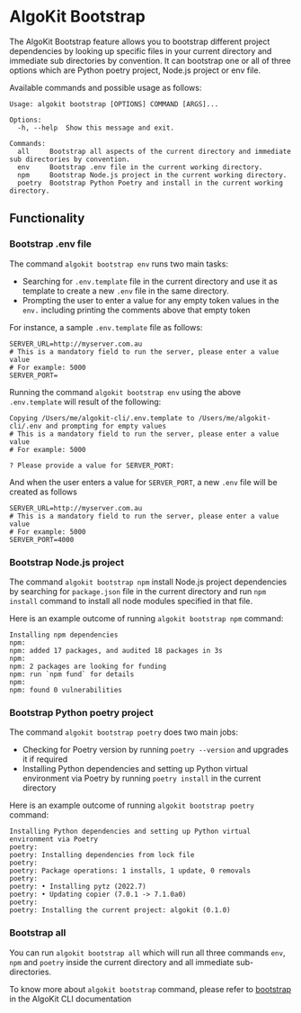 # AlgoKit Bootstrap

The AlgoKit Bootstrap feature allows you to bootstrap different project dependencies by looking up specific files in your current directory and immediate sub directories by convention. It can bootstrap one or all of three options which are Python poetry project, Node.js project or env file.

Available commands and possible usage as follows:

```
Usage: algokit bootstrap [OPTIONS] COMMAND [ARGS]...

Options:
  -h, --help  Show this message and exit.

Commands:
  all     Bootstrap all aspects of the current directory and immediate sub directories by convention.
  env     Bootstrap .env file in the current working directory.
  npm     Bootstrap Node.js project in the current working directory.
  poetry  Bootstrap Python Poetry and install in the current working directory.
```

## Functionality

### Bootstrap .env file

The command `algokit bootstrap env` runs two main tasks:

- Searching for `.env.template` file in the current directory and use it as template to create a new `.env` file in the same directory.
- Prompting the user to enter a value for any empty token values in the `env.` including printing the comments above that empty token

For instance, a sample `.env.template` file as follows:

```t
SERVER_URL=http://myserver.com.au
# This is a mandatory field to run the server, please enter a value value
# For example: 5000
SERVER_PORT=
```

Running the command `algokit bootstrap env` using the above `.env.template` will result of the following:

```
Copying /Users/me/algokit-cli/.env.template to /Users/me/algokit-cli/.env and prompting for empty values
# This is a mandatory field to run the server, please enter a value value
# For example: 5000

? Please provide a value for SERVER_PORT:
```

And when the user enters a value for `SERVER_PORT`, a new `.env` file will be created as follows

```t
SERVER_URL=http://myserver.com.au
# This is a mandatory field to run the server, please enter a value value
# For example: 5000
SERVER_PORT=4000
```

### Bootstrap Node.js project

The command `algokit bootstrap npm` install Node.js project dependencies by searching for `package.json` file in the current directory and run `npm install` command to install all node modules specified in that file.

Here is an example outcome of running `algokit bootstrap npm` command:

```
Installing npm dependencies
npm:
npm: added 17 packages, and audited 18 packages in 3s
npm:
npm: 2 packages are looking for funding
npm: run `npm fund` for details
npm:
npm: found 0 vulnerabilities
```

### Bootstrap Python poetry project

The command `algokit bootstrap poetry` does two main jobs:

- Checking for Poetry version by running `poetry --version` and upgrades it if required
- Installing Python dependencies and setting up Python virtual environment via Poetry by running `poetry install` in the current directory

Here is an example outcome of running `algokit bootstrap poetry` command:

```
Installing Python dependencies and setting up Python virtual environment via Poetry
poetry:
poetry: Installing dependencies from lock file
poetry:
poetry: Package operations: 1 installs, 1 update, 0 removals
poetry:
poetry: • Installing pytz (2022.7)
poetry: • Updating copier (7.0.1 -> 7.1.0a0)
poetry:
poetry: Installing the current project: algokit (0.1.0)
```

### Bootstrap all

You can run `algokit bootstrap all` which will run all three commands `env`, `npm` and `poetry` inside the current directory and all immediate sub-directories.

To know more about `algokit bootstrap` command, please refer to [bootstrap](../cli/index.md#bootstrap) in the AlgoKit CLI documentation
